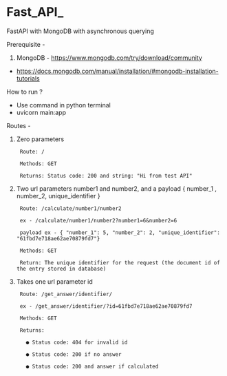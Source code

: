 # Fast_API_
FastAPI with MongoDB with asynchronous querying


Prerequisite -

1. MongoDB - https://www.mongodb.com/try/download/community
- https://docs.mongodb.com/manual/installation/#mongodb-installation-tutorials

How to run ?

- Use command in python terminal
- uvicorn main:app

Routes -
1. Zero parameters

        Route: /

        Methods: GET

        Returns: Status code: 200 and string: "Hi from test API"

2. Two url parameters number1 and number2, and a payload { number_1 , number_2, unique_identifier }

        Route: /calculate/number1/number2

        ex - /calculate/number1/number2?number1=6&number2=6

        payload ex - { "number_1": 5, "number_2": 2, "unique_identifier": "61fbd7e718ae62ae70879fd7"}

        Methods: GET

        Return: The unique identifier for the request (the document id of the entry stored in database)

3. Takes one url parameter id 

        Route: /get_answer/identifier/

        ex - /get_answer/identifier/?id=61fbd7e718ae62ae70879fd7

        Methods: GET

        Returns:

          ● Status code: 404 for invalid id

          ● Status code: 200 if no answer

          ● Status code: 200 and answer if calculated
